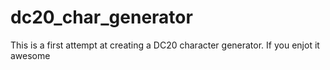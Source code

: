 # dc20_char_generator
This is a first attempt at creating a DC20 character generator.
If you enjot it awesome